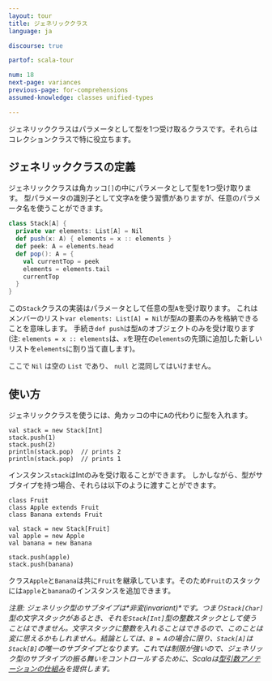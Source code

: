 ```yaml
---
layout: tour
title: ジェネリッククラス
language: ja

discourse: true

partof: scala-tour

num: 18
next-page: variances
previous-page: for-comprehensions
assumed-knowledge: classes unified-types

---
```

ジェネリッククラスはパラメータとして型を1つ受け取るクラスです。それらはコレクションクラスで特に役立ちます。

## ジェネリッククラスの定義
ジェネリッククラスは角カッコ`[]`の中にパラメータとして型を1つ受け取ります。
型パラメータの識別子として文字`A`を使う習慣がありますが、任意のパラメータ名を使うことができます。
```scala mdoc
class Stack[A] {
  private var elements: List[A] = Nil
  def push(x: A) { elements = x :: elements }
  def peek: A = elements.head
  def pop(): A = {
    val currentTop = peek
    elements = elements.tail
    currentTop
  }
}
```
この`Stack`クラスの実装はパラメータとして任意の型`A`を受け取ります。
これはメンバーのリスト`var elements: List[A] = Nil`が型`A`の要素のみを格納できることを意味します。
手続き`def push`は型`A`のオブジェクトのみを受け取ります
(注: `elements = x :: elements`は、`x`を現在の`elements`の先頭に追加した新しいリストを`elements`に割り当て直します)。

ここで `Nil` は空の `List` であり、 `null` と混同してはいけません。

## 使い方

ジェネリッククラスを使うには、角カッコの中に`A`の代わりに型を入れます。
```
val stack = new Stack[Int]
stack.push(1)
stack.push(2)
println(stack.pop)  // prints 2
println(stack.pop)  // prints 1
```
インスタンス`stack`はIntのみを受け取ることができます。
しかしながら、型がサブタイプを持つ場合、それらは以下のように渡すことができます。
```
class Fruit
class Apple extends Fruit
class Banana extends Fruit

val stack = new Stack[Fruit]
val apple = new Apple
val banana = new Banana

stack.push(apple)
stack.push(banana)
```
クラス`Apple`と`Banana`は共に`Fruit`を継承しています。そのため`Fruit`のスタックには`apple`と`banana`のインスタンスを追加できます。

_注意: ジェネリック型のサブタイプは*非変(invariant)*です。つまり`Stack[Char]`型の文字スタックがあるとき、それを`Stack[Int]`型の整数スタックとして使うことはできません。文字スタックに整数を入れることはできるので、このことは変に思えるかもしれません。結論としては、`B = A`の場合に限り、`Stack[A]`は`Stack[B]`の唯一のサブタイプとなります。これでは制限が強いので、ジェネリック型のサブタイプの振る舞いをコントロールするために、Scalaは[型引数アノテーションの仕組み](variances.html)を提供します。_
